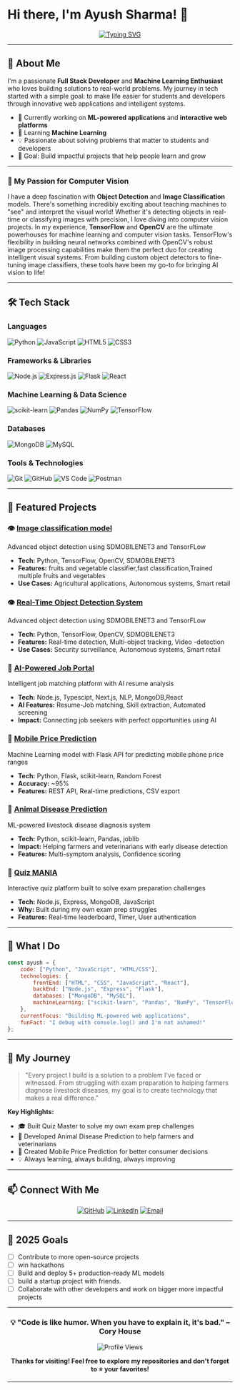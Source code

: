 # Hi there, I'm Ayush Sharma! 👋

<div align="center">
  
[![Typing SVG](https://readme-typing-svg.herokuapp.com?font=Fira+Code&pause=1000&color=2E9EF7&center=true&vCenter=true&width=435&lines=CODE+IT+DOWN;Machine+Learning+Enthusiast;Problem+Solver;Always+Learning+New+Things)](https://git.io/typing-svg)

</div>

---

## 🚀 About Me

I'm a passionate **Full Stack Developer** and **Machine Learning Enthusiast** who loves building solutions to real-world problems. My journey in tech started with a simple goal: to make life easier for students and developers through innovative web applications and intelligent systems.

- 🔭 Currently working on **ML-powered applications** and **interactive web platforms**
- 🌱 Learning **Machine Learning**
- 💡 Passionate about solving problems that matter to students and developers
- 🎯 Goal: Build impactful projects that help people learn and grow
---
### 🤖 My Passion for Computer Vision

I have a deep fascination with **Object Detection** and **Image Classification** models. There's something incredibly exciting about teaching machines to "see" and interpret the visual world! Whether it's detecting objects in real-time or classifying images with precision, I love diving into computer vision projects. In my experience, **TensorFlow** and **OpenCV** are the ultimate powerhouses for machine learning and computer vision tasks. TensorFlow's flexibility in building neural networks combined with OpenCV's robust image processing capabilities make them the perfect duo for creating intelligent visual systems. From building custom object detectors to fine-tuning image classifiers, these tools have been my go-to for bringing AI vision to life!

---


## 🛠️ Tech Stack

### Languages
![Python](https://img.shields.io/badge/Python-3776AB?style=for-the-badge&logo=python&logoColor=white)
![JavaScript](https://img.shields.io/badge/JavaScript-F7DF1E?style=for-the-badge&logo=javascript&logoColor=black)
![HTML5](https://img.shields.io/badge/HTML5-E34F26?style=for-the-badge&logo=html5&logoColor=white)
![CSS3](https://img.shields.io/badge/CSS3-1572B6?style=for-the-badge&logo=css3&logoColor=white)

### Frameworks & Libraries
![Node.js](https://img.shields.io/badge/Node.js-339933?style=for-the-badge&logo=nodedotjs&logoColor=white)
![Express.js](https://img.shields.io/badge/Express.js-000000?style=for-the-badge&logo=express&logoColor=white)
![Flask](https://img.shields.io/badge/Flask-000000?style=for-the-badge&logo=flask&logoColor=white)
![React](https://img.shields.io/badge/React-20232A?style=for-the-badge&logo=react&logoColor=61DAFB)

### Machine Learning & Data Science
![scikit-learn](https://img.shields.io/badge/scikit--learn-F7931E?style=for-the-badge&logo=scikit-learn&logoColor=white)
![Pandas](https://img.shields.io/badge/Pandas-150458?style=for-the-badge&logo=pandas&logoColor=white)
![NumPy](https://img.shields.io/badge/NumPy-013243?style=for-the-badge&logo=numpy&logoColor=white)
![TensorFlow](https://img.shields.io/badge/TensorFlow-FF6F00?style=for-the-badge&logo=tensorflow&logoColor=white)

### Databases
![MongoDB](https://img.shields.io/badge/MongoDB-47A248?style=for-the-badge&logo=mongodb&logoColor=white)
![MySQL](https://img.shields.io/badge/MySQL-4479A1?style=for-the-badge&logo=mysql&logoColor=white)

### Tools & Technologies
![Git](https://img.shields.io/badge/Git-F05032?style=for-the-badge&logo=git&logoColor=white)
![GitHub](https://img.shields.io/badge/GitHub-181717?style=for-the-badge&logo=github&logoColor=white)
![VS Code](https://img.shields.io/badge/VS_Code-007ACC?style=for-the-badge&logo=visual-studio-code&logoColor=white)
![Postman](https://img.shields.io/badge/Postman-FF6C37?style=for-the-badge&logo=postman&logoColor=white)

---

## 🎯 Featured Projects

### 👁️ [Image classification model](https://github.com/Ayush2049/object-detection-model)
Advanced object detection using SDMOBILENET3 and TensorFLow
- **Tech:** Python, TensorFlow, OpenCV, SDMOBILENET3
- **Features:** fruits and vegetable classifier,fast classification,Trained multiple fruits and vegetables
- **Use Cases:** Agricultural applications, Autonomous systems, Smart retail

### 👁️ [Real-Time Object Detection System](https://github.com/Ayush2049/object-detection-model)
Advanced object detection using SDMOBILENET3 and TensorFLow
- **Tech:** Python, TensorFlow, OpenCV, SDMOBILENET3
- **Features:** Real-time detection, Multi-object tracking, Video -detection
- **Use Cases:** Security surveillance, Autonomous systems, Smart retail

### 💼 [AI-Powered Job Portal](https://github.com/Ayush2049/ai-job-portal)
Intelligent job matching platform with AI resume analysis
- **Tech:** Node.js, Typescipt, Next.js, NLP, MongoDB,React
- **AI Features:** Resume-Job matching, Skill extraction, Automated screening
- **Impact:** Connecting job seekers with perfect opportunities using AI

### 📱 [Mobile Price Prediction](https://github.com/Ayush2049/MOBILE-PRICE-PREDICTION)
Machine Learning model with Flask API for predicting mobile phone price ranges
- **Tech:** Python, Flask, scikit-learn, Random Forest
- **Accuracy:** ~95%
- **Features:** REST API, Real-time predictions, CSV export

### 🐄 [Animal Disease Prediction](https://github.com/Ayush2049/animal-disease-prediction)
ML-powered livestock disease diagnosis system
- **Tech:** Python, scikit-learn, Pandas, joblib
- **Impact:** Helping farmers and veterinarians with early disease detection
- **Features:** Multi-symptom analysis, Confidence scoring

### 📝 [Quiz MANIA](https://github.com/Ayush2049/quiz-master)
Interactive quiz platform built to solve exam preparation challenges
- **Tech:** Node.js, Express, MongoDB, JavaScript
- **Why:** Built during my own exam prep struggles
- **Features:** Real-time leaderboard, Timer, User authentication

---


## 💼 What I Do
```javascript
const ayush = {
    code: ["Python", "JavaScript", "HTML/CSS"],
    technologies: {
        frontEnd: ["HTML", "CSS", "JavaScript", "React"],
        backEnd: ["Node.js", "Express", "Flask"],
        databases: ["MongoDB", "MySQL"],
        machineLearning: ["scikit-learn", "Pandas", "NumPy", "TensorFlow"]
    },
    currentFocus: "Building ML-powered web applications",
    funFact: "I debug with console.log() and I'm not ashamed!"
};
```

---

## 🌟 My Journey

> "Every project I build is a solution to a problem I've faced or witnessed. From struggling with exam preparation to helping farmers diagnose livestock diseases, my goal is to create technology that makes a real difference."

**Key Highlights:**
- 🎓 Built Quiz Master to solve my own exam prep challenges
- 🐄 Developed Animal Disease Prediction to help farmers and veterinarians
- 📱 Created Mobile Price Prediction for better consumer decisions
- 💡 Always learning, always building, always improving

---

## 📫 Connect With Me

<div align="center">

[![GitHub](https://img.shields.io/badge/GitHub-181717?style=for-the-badge&logo=github&logoColor=white)](https://github.com/Ayush2049)
[![LinkedIn](https://img.shields.io/badge/LinkedIn-0A66C2?style=for-the-badge&logo=linkedin&logoColor=white)](https://in.linkedin.com/in/ayush-sharma-8805842ba)
[![Email](https://img.shields.io/badge/Email-D14836?style=for-the-badge&logo=gmail&logoColor=white)](mailto:dm.ayushsharma@gmail.com)

</div>



---

## 🎯 2025 Goals

- [ ] Contribute to more open-source projects
- [ ] win hackathons
- [ ] Build and deploy 5+ production-ready ML models
- [ ] build a startup project with friends.
- [ ] Collaborate with other developers and work on bigger more impactful projects

---

<div align="center">

### 💡 "Code is like humor. When you have to explain it, it's bad." – Cory House

![Profile Views](https://komarev.com/ghpvc/?username=Ayush2049&color=brightgreen&style=flat-square)

**Thanks for visiting! Feel free to explore my repositories and don't forget to ⭐ your favorites!**

</div>

---

<div align="center">
  
